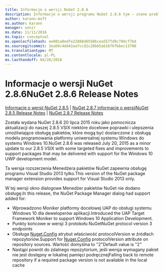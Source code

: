 ```yaml
---
title: Informacje o wersji NuGet 2.8.6
description: Informacje o wersji programu NuGet 2.8.6 tym — znane problemy, poprawki, dodatkowe funkcje i dcr.
author: karann-msft
ms.author: karann
manager: unnir
ms.date: 11/11/2016
ms.topic: conceptual
ms.openlocfilehash: ee801a0edfe22888d65506cea557fd9c79dcf7bd
ms.sourcegitcommit: 3eab9c4dd41ea7ccd2c28bb5ab16f6fbbec13708
ms.translationtype: MT
ms.contentlocale: pl-PL
ms.lasthandoff: 04/26/2018
---
```

# <a name="nuget-286-release-notes"></a><span data-ttu-id="4cb0a-103">Informacje o wersji NuGet 2.8.6</span><span class="sxs-lookup"><span data-stu-id="4cb0a-103">NuGet 2.8.6 Release Notes</span></span>

<span data-ttu-id="4cb0a-104">[Informacje o wersji NuGet 2.8.5](../release-notes/nuget-2.8.5.md) | [NuGet 2.8.7 informacje o wersji](../release-notes/nuget-2.8.7.md)</span><span class="sxs-lookup"><span data-stu-id="4cb0a-104">[NuGet 2.8.5 Release Notes](../release-notes/nuget-2.8.5.md) | [NuGet 2.8.7 Release Notes](../release-notes/nuget-2.8.7.md)</span></span>

<span data-ttu-id="4cb0a-105">Została wydana NuGet 2.8.6 20 lipca 2015 roku jako pomocnicza aktualizacji do naszej 2.8.5 VSIX niektóre docelowe poprawki i ulepszenia umożliwiające obsługę pakietów, które mogą być dostarczone z obsługą modelu programowania platformy uniwersalnej systemu Windows do systemu Windows 10.</span><span class="sxs-lookup"><span data-stu-id="4cb0a-105">NuGet 2.8.6 was released July 20, 2015 as a minor update to our 2.8.5 VSIX with some targeted fixes and improvements to support packages that may be delivered with support for the Windows 10 UWP development model.</span></span>

<span data-ttu-id="4cb0a-106">Ta wersja rozszerzenia Menedżera pakietów NuGet zapewnia obsługę programu Visual Studio 2013 tylko.</span><span class="sxs-lookup"><span data-stu-id="4cb0a-106">This version of the NuGet package manager extension provides support for Visual Studio 2013 only.</span></span>

<span data-ttu-id="4cb0a-107">W tej wersji okno dialogowe Menedżer pakietów NuGet nie dodano obsługę:</span><span class="sxs-lookup"><span data-stu-id="4cb0a-107">In this release, the NuGet Package Manager dialog had support added for:</span></span>

* <span data-ttu-id="4cb0a-108">Wprowadzono Moniker platformy docelowej UAP do obsługi systemu Windows 10 dla deweloperów aplikacji.</span><span class="sxs-lookup"><span data-stu-id="4cb0a-108">Introduced the UAP Target Framework Moniker to support Windows 10 Application Development.</span></span>
* <span data-ttu-id="4cb0a-109">Punkty końcowe w wersji 3 protokołu NuGet</span><span class="sxs-lookup"><span data-stu-id="4cb0a-109">NuGet protocol version 3 endpoints</span></span>
* <span data-ttu-id="4cb0a-110">Obsługa [Nuget.Config](../consume-packages/configuring-nuget-behavior.md) atrybut właściwość protocolVersion w źródłach repozytoriów.</span><span class="sxs-lookup"><span data-stu-id="4cb0a-110">Support for [Nuget.Config](../consume-packages/configuring-nuget-behavior.md) protocolVersion attribute on repository sources.</span></span> <span data-ttu-id="4cb0a-111">Wartość domyślna to "2"</span><span class="sxs-lookup"><span data-stu-id="4cb0a-111">Default value is "2"</span></span>
* <span data-ttu-id="4cb0a-112">Nastąpi powrót do zdalnego repozytorium, jeśli wersja wymagany pakiet nie jest dostępny w lokalnej pamięci podręcznej</span><span class="sxs-lookup"><span data-stu-id="4cb0a-112">Falling back to remote repository if a required package version is not available in the local cache</span></span>